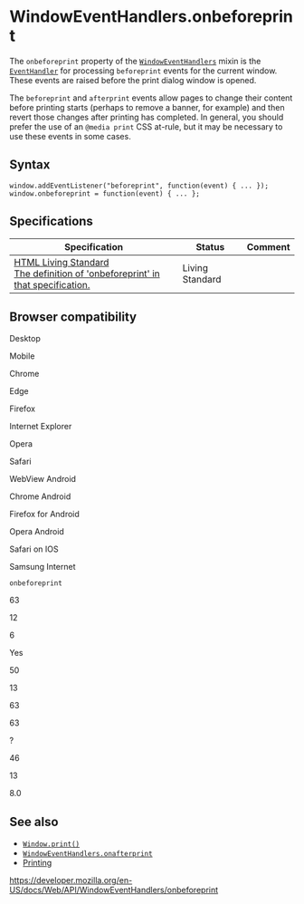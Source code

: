 WindowEventHandlers.onbeforeprint
=================================

The `onbeforeprint` property of the [`WindowEventHandlers`](../windoweventhandlers) mixin is the [`EventHandler`](https://developer.mozilla.org/en-US/docs/Web/Events/Event_handlers) for processing `beforeprint` events for the current window. These events are raised before the print dialog window is opened.

The `beforeprint` and `afterprint` events allow pages to change their content before printing starts (perhaps to remove a banner, for example) and then revert those changes after printing has completed. In general, you should prefer the use of an `@media print` CSS at-rule, but it may be necessary to use these events in some cases.

Syntax
------

    window.addEventListener("beforeprint", function(event) { ... });
    window.onbeforeprint = function(event) { ... };

Specifications
--------------

<table><thead><tr class="header"><th>Specification</th><th>Status</th><th>Comment</th></tr></thead><tbody><tr class="odd"><td><a href="https://html.spec.whatwg.org/multipage/#handler-window-onbeforeprint">HTML Living Standard<br />
<span class="small">The definition of 'onbeforeprint' in that specification.</span></a></td><td><span class="spec-living">Living Standard</span></td><td></td></tr></tbody></table>

Browser compatibility
---------------------

Desktop

Mobile

Chrome

Edge

Firefox

Internet Explorer

Opera

Safari

WebView Android

Chrome Android

Firefox for Android

Opera Android

Safari on IOS

Samsung Internet

`onbeforeprint`

63

12

6

Yes

50

13

63

63

?

46

13

8.0

See also
--------

-   [`Window.print()`](../window/print)
-   [`WindowEventHandlers.onafterprint`](onafterprint)
-   [Printing](https://developer.mozilla.org/en-US/docs/Web/Guide/Printing)

<a href="https://developer.mozilla.org/en-US/docs/Web/API/WindowEventHandlers/onbeforeprint" class="_attribution-link">https://developer.mozilla.org/en-US/docs/Web/API/WindowEventHandlers/onbeforeprint</a>
